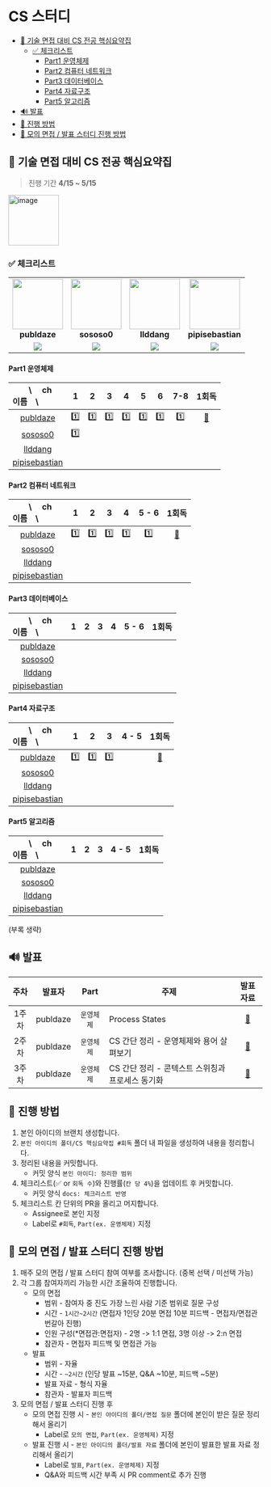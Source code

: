 # CS 스터디

- [📖 기술 면접 대비 CS 전공 핵심요약집](#-기술-면접-대비-cs-전공-핵심요약집)
  - [✅ 체크리스트](#-체크리스트)
    - [Part1 운영체제](#part1-운영체제)
    - [Part2 컴퓨터 네트워크](#part2-컴퓨터-네트워크)
    - [Part3 데이터베이스](#part3-데이터베이스)
    - [Part4 자료구조](#part4-자료구조)
    - [Part5 알고리즘](#part5-알고리즘)
- [🔊 발표](#-발표)
- [📌 진행 방법](#-진행-방법)
- [📌 모의 면접 / 발표 스터디 진행 방법](#-모의-면접--발표-스터디-진행-방법)

## 📖 기술 면접 대비 CS 전공 핵심요약집

> 진행 기간 **4/15 ~ 5/15**

<img width="100" alt="image" src="https://contents.kyobobook.co.kr/sih/fit-in/458x0/pdt/9791140706129.jpg">

### ✅ 체크리스트

<table><tr>
<td align="center">
  <img src="https://github.com/publdaze.png?v=4?s=100" width="100px;" alt=""/>
  <br/>
  <b>publdaze</b>
</td>
<td align="center">
  <img src="https://github.com/sososo0.png?v=4?s=100" width="100px;" alt=""/>
  <br/>
  <b>sososo0</b>
</td>
<td align="center">
  <img src="https://github.com/llddang.png?v=4?s=100" width="100px;" alt=""/>
  <br/>
  <b>llddang</b>
</td>
<td align="center">
  <img src="https://github.com/pipisebastian.png?v=4?s=100" width="100px;" alt=""/>
  <br/>
  <b>pipisebastian</b>
  </sub>
  <br />
</td>
</tr>
<tr>
<td align="center"><!-- publdaze 1회독 진행률 -->
  <img src="https://us-central1-progress-markdown.cloudfunctions.net/progress/60"/>
</td>
<td align="center"><!-- sososo0 1회독 진행률 -->
  <img src="https://us-central1-progress-markdown.cloudfunctions.net/progress/4"/>
</td>
<td align="center"><!-- llddang 1회독 진행률 -->
  <img src="https://us-central1-progress-markdown.cloudfunctions.net/progress/0"/>
</td>
<td align="center"><!-- pipisebastian 1회독 진행률 -->
  <img src="https://us-central1-progress-markdown.cloudfunctions.net/progress/0"/>
</td>
</tr>
</table>

#### Part1 운영체제

| 　　\　 ch<br>이름　\                                              |  1  |  2  |  3  |  4  |  5  |  6  | 7-8 |                         1회독                         |
| :----------------------------------------------------------------- | :-: | :-: | :-: | :-: | :-: | :-: | :-: | :---------------------------------------------------: |
| <center>[publdaze](https://github.com/publdaze)</center>           | 1️⃣  | 1️⃣  | 1️⃣  | 1️⃣  | 1️⃣  | 1️⃣  | 1️⃣  | [📝](publdaze/CS%20핵심요약집%201회독/P1_운영체제.md) |
| <center>[sososo0](https://github.com/sososo0)</center>             | 1️⃣  |     |     |     |     |     |     |
| <center>[llddang](https://github.com/llddang)</center>             |
| <center>[pipisebastian](https://github.com/pipisebastian)</center> |

#### Part2 컴퓨터 네트워크

| 　　\　 ch<br>이름　\                                              |  1  |  2  |  3  |  4  | 5 - 6 |                         1회독                         |
| :----------------------------------------------------------------- | :-: | :-: | :-: | :-: | :---: | :---------------------------------------------------: |
| <center>[publdaze](https://github.com/publdaze)</center>           | 1️⃣  | 1️⃣  | 1️⃣  | 1️⃣  |  1️⃣   | [📝](publdaze/CS%20핵심요약집%201회독/P2_네트워크.md) |
| <center>[sososo0](https://github.com/sososo0)</center>             |
| <center>[llddang](https://github.com/llddang)</center>             |
| <center>[pipisebastian](https://github.com/pipisebastian)</center> |

#### Part3 데이터베이스

| 　　\　 ch<br>이름　\                                              |  1  |  2  |  3  |  4  | 5 - 6 | 1회독 |
| :----------------------------------------------------------------- | :-: | :-: | :-: | :-: | :---: | :---: |
| <center>[publdaze](https://github.com/publdaze)</center>           |
| <center>[sososo0](https://github.com/sososo0)</center>             |
| <center>[llddang](https://github.com/llddang)</center>             |
| <center>[pipisebastian](https://github.com/pipisebastian)</center> |

#### Part4 자료구조

| 　　\　 ch<br>이름　\                                              |  1  |  2  |  3  | 4 - 5 |                         1회독                         |
| :----------------------------------------------------------------- | :-: | :-: | :-: | :---: | :---------------------------------------------------: |
| <center>[publdaze](https://github.com/publdaze)</center>           | 1️⃣  | 1️⃣  | 1️⃣  |       | [📝](publdaze/CS%20핵심요약집%201회독/P4_자료구조.md) |
| <center>[sososo0](https://github.com/sososo0)</center>             |
| <center>[llddang](https://github.com/llddang)</center>             |
| <center>[pipisebastian](https://github.com/pipisebastian)</center> |

#### Part5 알고리즘

| 　　\　 ch<br>이름　\                                              |  1  |  2  |  3  | 4 - 5 | 1회독 |
| :----------------------------------------------------------------- | :-: | :-: | :-: | :---: | :---: |
| <center>[publdaze](https://github.com/publdaze)</center>           |
| <center>[sososo0](https://github.com/sososo0)</center>             |
| <center>[llddang](https://github.com/llddang)</center>             |
| <center>[pipisebastian](https://github.com/pipisebastian)</center> |

(부록 생략)

## 🔊 발표

| 주차  |  발표자  |    Part    | 주제                                             |                  발표자료                  |
| :---: | :------: | :--------: | ------------------------------------------------ | :----------------------------------------: |
| 1주차 | publdaze | `운영체제` | Process States                                   | [📝](publdaze/발표자료/Process_States.pdf) |
| 2주차 | publdaze | `운영체제` | CS 간단 정리 - 운영체제와 용어 살펴보기          |  [📝](publdaze/발표자료/OS간단정리_1.pdf)  |
| 3주차 | publdaze | `운영체제` | CS 간단 정리 - 콘텍스트 스위칭과 프로세스 동기화 |  [📝](publdaze/발표자료/OS간단정리_2.pdf)  |

## 📌 진행 방법

1. 본인 아이디의 브랜치 생성합니다.
2. `본인 아이디의 폴더/CS 핵심요약집 #회독` 폴더 내 파일을 생성하여 내용을 정리합니다.
3. 정리된 내용을 커밋합니다.
   - 커밋 양식 `본인 아이디: 정리한 범위`
4. 체크리스트(✅ or `회독 수`)와 진행률(`칸 당 4%`)을 업데이트 후 커밋합니다.
   - 커밋 양식 `docs: 체크리스트 반영`
5. 체크리스트 칸 단위의 PR을 올리고 머지합니다.
   - Assignee로 본인 지정
   - Label로 `#회독`, `Part(ex. 운영체제)` 지정

## 📌 모의 면접 / 발표 스터디 진행 방법

1. 매주 모의 면접 / 발표 스터디 참여 여부를 조사합니다. (중복 선택 / 미선택 가능)
2. 각 그룹 참여자끼리 가능한 시간 조율하여 진행합니다.
   - 모의 면접
     - 범위 - 참여자 중 진도 가장 느린 사람 기준 범위로 질문 구성
     - 시간 - `1시간~2시간` (면접자 1인당 20분 면접 10분 피드백 - 면접자/면접관 번갈아 진행)
     - 인원 구성(\*면접관:면접자) - 2명 -> 1:1 면접, 3명 이상 -> 2:n 면접
     - 참관자 - 면접자 피드백 및 면접관 가능
   - 발표
     - 범위 - 자율
     - 시간 - `~2시간` (인당 발표 ~15분, Q&A ~10분, 피드백 ~5분)
     - 발표 자료 - 형식 자율
     - 참관자 - 발표자 피드백
3. 모의 면접 / 발표 스터디 진행 후
   - 모의 면접 진행 시 - `본인 아이디의 폴더/면접 질문` 폴더에 본인이 받은 질문 정리해서 올리기
     - Label로 `모의 면접`, `Part(ex. 운영체제)` 지정
   - 발표 진행 시 - `본인 아이디의 폴더/발표 자료` 폴더에 본인이 발표한 발표 자료 정리해서 올리기
     - Label로 `발표`, `Part(ex. 운영체제)` 지정
     - Q&A와 피드백 시간 부족 시 PR comment로 추가 진행
